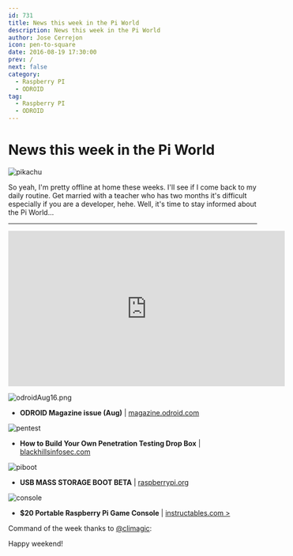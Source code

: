 ```yaml
---
id: 731
title: News this week in the Pi World
description: News this week in the Pi World
author: Jose Cerrejon
icon: pen-to-square
date: 2016-08-19 17:30:00
prev: /
next: false
category:
  - Raspberry PI
  - ODROID
tag:
  - Raspberry PI
  - ODROID
---
```


# News this week in the Pi World

![pikachu](/images/2016/08/pikachu.png)

So yeah, I'm pretty offline at home these weeks. I'll see if I come back to my daily routine. Get married with a teacher who has two months it's difficult especially if you are a developer, hehe. Well, it's time to stay informed about the Pi World...

- - -
<iframe width="560" height="315" src="https://www.youtube.com/embed/8BwqpsTStxE?rel=0&amp;showinfo=0" frameborder="0" allowfullscreen></iframe>

![odroidAug16.png](/images/2016/08/odroidAug16.png)

* **ODROID Magazine issue (Aug)** | [magazine.odroid.com](http://magazine.odroid.com/201608)

![pentest](/images/2016/08/pentest.png)

* **How to Build Your Own Penetration Testing Drop Box** | [blackhillsinfosec.com](http://www.blackhillsinfosec.com/?p=5156)

![piboot](/images/2016/08/piboot.png)

* **USB MASS STORAGE BOOT BETA** | [raspberrypi.org](https://www.raspberrypi.org/blog/pi-3-booting-part-i-usb-mass-storage-boot/)

![console](/images/2016/08/console.png)

* **$20 Portable Raspberry Pi Game Console** | [instructables.com > ](http://www.instructables.com/id/20-Portable-Raspberry-Pi-Game-Console/?ALLSTEPS)

Command of the week thanks to [@climagic](https://twitter.com/climagic/):




Happy weekend!